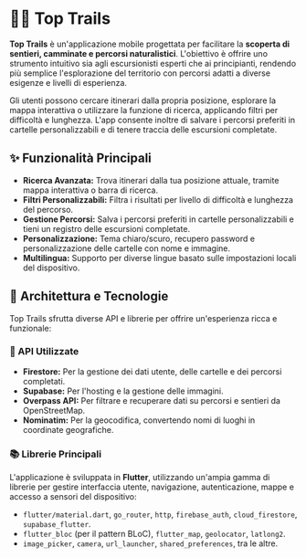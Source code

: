 # 🚵🏻 Top Trails

**Top Trails** è un'applicazione mobile progettata per facilitare la **scoperta di sentieri, camminate e percorsi naturalistici**. L'obiettivo è offrire uno strumento intuitivo sia agli escursionisti esperti che ai principianti, rendendo più semplice l'esplorazione del territorio con percorsi adatti a diverse esigenze e livelli di esperienza.

Gli utenti possono cercare itinerari dalla propria posizione, esplorare la mappa interattiva o utilizzare la funzione di ricerca, applicando filtri per difficoltà e lunghezza. L'app consente inoltre di salvare i percorsi preferiti in cartelle personalizzabili e di tenere traccia delle escursioni completate.

## ✨ Funzionalità Principali

* **Ricerca Avanzata:** Trova itinerari dalla tua posizione attuale, tramite mappa interattiva o barra di ricerca.
* **Filtri Personalizzabili:** Filtra i risultati per livello di difficoltà e lunghezza del percorso.
* **Gestione Percorsi:** Salva i percorsi preferiti in cartelle personalizzabili e tieni un registro delle escursioni completate.
* **Personalizzazione:** Tema chiaro/scuro, recupero password e personalizzazione delle cartelle con nome e immagine.
* **Multilingua:** Supporto per diverse lingue basato sulle impostazioni locali del dispositivo.

## 🚀 Architettura e Tecnologie

Top Trails sfrutta diverse API e librerie per offrire un'esperienza ricca e funzionale:

### 🧩 API Utilizzate

* **Firestore:** Per la gestione dei dati utente, delle cartelle e dei percorsi completati.
* **Supabase:** Per l'hosting e la gestione delle immagini.
* **Overpass API:** Per filtrare e recuperare dati su percorsi e sentieri da OpenStreetMap.
* **Nominatim:** Per la geocodifica, convertendo nomi di luoghi in coordinate geografiche.

### 📚 Librerie Principali

L'applicazione è sviluppata in **Flutter**, utilizzando un'ampia gamma di librerie per gestire interfaccia utente, navigazione, autenticazione, mappe e accesso a sensori del dispositivo:

* `flutter/material.dart`, `go_router`, `http`, `firebase_auth`, `cloud_firestore`, `supabase_flutter`.
* `flutter_bloc` (per il pattern BLoC), `flutter_map`, `geolocator`, `latlong2`.
* `image_picker`, `camera`, `url_launcher`, `shared_preferences`, tra le altre.
